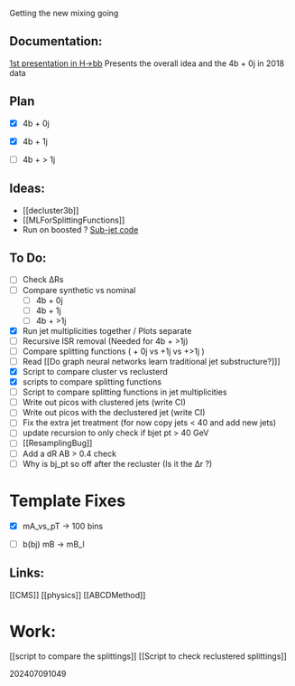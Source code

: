 Getting the new mixing going

## Documentation: 
[1st presentation in H→bb](https://indico.cern.ch/event/1429006/contributions/6030942/attachments/2889527/5065145/SyntheticDataSetsFromJetSplitting.pdf)
   Presents the overall idea and the 4b + 0j in 2018 data
   



## Plan
- [x] 4b + 0j
- [x] 4b + 1j
- [ ] 4b + > 1j





## Ideas: 
* [[decluster3b]]
* [[MLForSplittingFunctions]]
* Run on boosted ? [Sub-jet code](https://github.com/rkansal47/HHbbVV/blob/main/src/HHbbVV/processors/TaggerInference.py#L63-L66)



## To Do: 
- [ ] Check ΔRs
- [ ] Compare synthetic vs nominal
	- [ ] 4b + 0j
	- [ ] 4b + 1j
	- [ ] 4b + >1j
- [x] Run jet multiplicities together / Plots separate 
- [ ] Recursive ISR removal (Needed for 4b + >1j)
- [ ] Compare splitting functions ( + 0j vs +1j vs +>1j )
- [ ] Read [[Do graph neural networks learn traditional jet substructure?]]]
- [x] Script to compare cluster vs reclusterd
- [x] scripts to compare splitting functions
- [ ] Script to compare splitting functions in jet multiplicities
- [ ] Write out picos with clustered jets (write CI)
- [ ] Write out picos with the declustered jet (write CI)
- [ ] Fix the extra jet treatment (for now copy jets < 40 and add new jets)
- [ ] update recursion to only check if bjet pt > 40 GeV
- [ ] [[ResamplingBug]]
- [ ] Add a dR AB > 0.4 check
- [ ] Why is bj_pt so off after the recluster (Is it the Δr ?)

# Template Fixes
- [x]  mA_vs_pT -> 100 bins
- [ ] b(bj) mB -> mB_l




## Links: 

[[CMS]]
[[physics]]
[[ABCDMethod]]


# Work:
[[script to compare the splittings]]
[[Script to check reclustered splittings]]



202407091049
